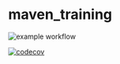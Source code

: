 # maven_training

![example workflow](https://github.com/Lyphaa/maven_training/actions/workflows/build.yml/badge.svg)

[![codecov](https://codecov.io/gh/Lyphaa/maven_training/branch/main/graph/badge.svg?token=UCOJFAH55L)](https://codecov.io/gh/Lyphaa/maven_training)


